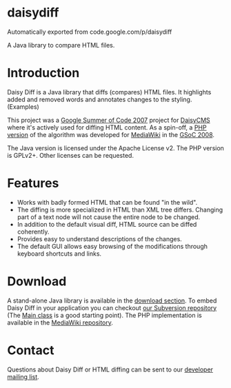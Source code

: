 # daisydiff
Automatically exported from code.google.com/p/daisydiff

A Java library to compare HTML files.

# Introduction

Daisy Diff is a Java library that diffs (compares) HTML files. It highlights added and removed words and annotates changes to the styling. (Examples)

This project was a [Google Summer of Code 2007](http://code.google.com/soc/2007/) project for [DaisyCMS](http://daisycms.org/) where it's actively used for diffing HTML content. As a spin-off, a [PHP version](http://www.mediawiki.org/wiki/Visual_Diff) of the algorithm was developed for [MediaWiki](http://www.mediawiki.org/) in the [GSoC 2008](http://code.google.com/soc/2007/).

The Java version is licensed under the Apache License v2. The PHP version is GPLv2+. Other licenses can be requested.

# Features

* Works with badly formed HTML that can be found "in the wild".
* The diffing is more specialized in HTML than XML tree differs. Changing part of a text node will not cause the entire node to be changed.
* In addition to the default visual diff, HTML source can be diffed coherently.
* Provides easy to understand descriptions of the changes.
* The default GUI allows easy browsing of the modifications through keyboard shortcuts and links.
# Download

A stand-alone Java library is available in the [download section](http://code.google.com/p/daisydiff/downloads/list). To embed Daisy Diff in your application you can checkout [our Subversion repository](http://code.google.com/p/daisydiff/source) (The [Main class](https://github.com/seanshou/daisydiff/blob/master/daisydiff/src/java/org/outerj/daisy/diff/Main.java) is a good starting point). The PHP implementation is available in the [MediaWiki repository](http://www.mediawiki.org/wiki/Subversion).

# Contact

Questions about Daisy Diff or HTML diffing can be sent to our [developer mailing list](http://groups.google.com/group/daisydiff).
